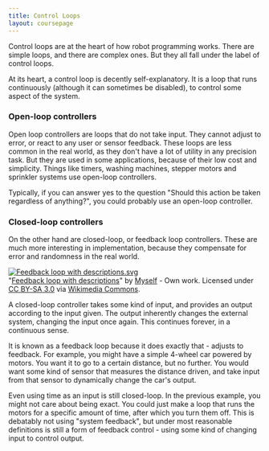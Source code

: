 ```yaml
---
title: Control Loops
layout: coursepage
---
```


Control loops are at the heart of how robot programming works. There are simple loops, and there are complex ones. But they all fall under the label of control loops.

At its heart, a control loop is decently self-explanatory. It is a loop that runs continuously (although it can sometimes be disabled), to control some aspect of the system.

### Open-loop controllers
Open loop controllers are loops that do not take input. They cannot adjust to error, or react to any user or sensor feedback. These loops are less common in the real world, as they don't have a lot of utility in any precision task. But they are used in some applications, because of their low cost and simplicity. Things like timers, washing machines, stepper motors and sprinkler systems use open-loop controllers.

Typically, if you can answer yes to the question "Should this action be taken regardless of anything?", you could probably use an open-loop controller.

### Closed-loop controllers
On the other hand are closed-loop, or feedback loop controllers. These are much more interesting in implementation, because they compensate for error and randomness in the real world.

<div class="credited">
<p><a href="http://commons.wikimedia.org/wiki/File:Feedback_loop_with_descriptions.svg#mediaviewer/File:Feedback_loop_with_descriptions.svg"><img src="http://upload.wikimedia.org/wikipedia/commons/thumb/2/24/Feedback_loop_with_descriptions.svg/1200px-Feedback_loop_with_descriptions.svg.png" alt="Feedback loop with descriptions.svg"></a><br>"<a href="http://commons.wikimedia.org/wiki/File:Feedback_loop_with_descriptions.svg#mediaviewer/File:Feedback_loop_with_descriptions.svg">Feedback loop with descriptions</a>" by <a href="//commons.wikimedia.org/w/index.php?title=User:Orzetto&amp;action=edit&amp;redlink=1" class="new" title="User:Orzetto (page does not exist)">Myself</a> - <span class="int-own-work">Own work</span>. Licensed under <a href="http://creativecommons.org/licenses/by-sa/3.0
" title="Creative Commons Attribution-Share Alike 3.0-2.5-2.0-1.0
">CC BY-SA 3.0</a> via <a href="//commons.wikimedia.org/wiki/">Wikimedia Commons</a>.</p>
</div>

A closed-loop controller takes some kind of input, and provides an output according to the input given. The output inherently changes the external system, changing the input once again. This continues forever, in a continuous sense.

It is known as a feedback loop because it does exactly that - adjusts to feedback. For example, you might have a simple 4-wheel car powered by motors. You want it to go to a certain distance, but no further. You would want some kind of sensor that measures the distance driven, and take input from that sensor to dynamically change the car's output.

Even using time as an input is still closed-loop. In the previous example, you might not care about being exact. You could just make a loop that runs the motors for a specific amount of time, after which you turn them off. This is debatably not using "system feedback", but under most reasonable definitions is still a form of feedback control - using some kind of changing input to control output.
